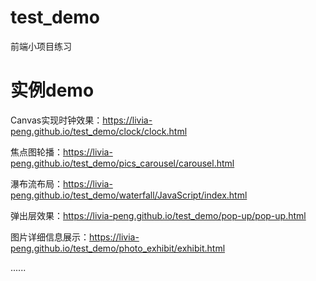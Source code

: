 # test_demo
前端小项目练习




# 实例demo

Canvas实现时钟效果：https://livia-peng.github.io/test_demo/clock/clock.html

焦点图轮播：https://livia-peng.github.io/test_demo/pics_carousel/carousel.html

瀑布流布局：https://livia-peng.github.io/test_demo/waterfall/JavaScript/index.html

弹出层效果：https://livia-peng.github.io/test_demo/pop-up/pop-up.html

图片详细信息展示：https://livia-peng.github.io/test_demo/photo_exhibit/exhibit.html

......
